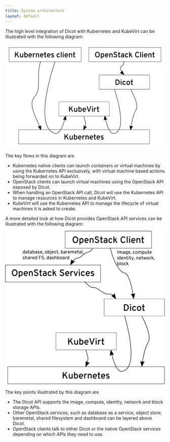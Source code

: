 ```yaml
---
title: System architecture
layout: default
---
```


The high level integration of Dicot with Kubernetes and KubeVirt can be
illustrated with the following diagram:

<img class="diagram" src="images/k8s-architecture.png" title="Kubernetes / Dicot architecture diagram"/>

The key flows in this diagram are

* Kubernetes native clients can launch containers or virtual machines by using
  the Kubernetes API exclusively, with virtual machine based actions being
  forwarded on to KubeVirt.
* OpenStack clients can launch virtual machines using the OpenStack API exposed
  by Dicot.
* When handling an OpenStack API call, Dicot will use the Kubernetes API to
  manage resources in Kubernetes and KubeVirt.
* KubeVirt will use the Kubernetes API to manage the lifecycle of virtual
  machines it is asked to create.

A more detailed look at how Dicot provides OpenStack API services can be
illustrated with the following diagram:

<img class="diagram" src="images/os-architecture.png" title="OpenStack / Dicot architecture diagram"/>

The key points illustrated by this diagram are

* The Dicot API supports the image, compute, identity, network and block
  storage APIs.
* Other OpenStack services, such as database as a service, object store,
  baremetal, shared filesystem and dashboard can be layered above Dicot.
* OpenStack clients talk to either Dicot or the native OpenStack services
  depending on which APIs they need to use.


